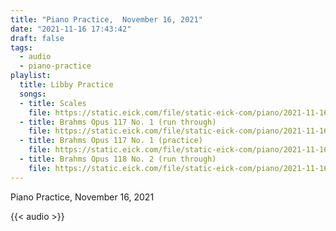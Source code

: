 ```yaml
---
title: "Piano Practice,  November 16, 2021"
date: "2021-11-16 17:43:42"
draft: false
tags:
  - audio
  - piano-practice
playlist:
  title: Libby Practice
  songs:
  - title: Scales
    file: https://static.eick.com/file/static-eick-com/piano/2021-11-16-001.mp3
  - title: Brahms Opus 117 No. 1 (run through)
    file: https://static.eick.com/file/static-eick-com/piano/2021-11-16-002.mp3
  - title: Brahms Opus 117 No. 1 (practice)
    file: https://static.eick.com/file/static-eick-com/piano/2021-11-16-003.mp3
  - title: Brahms Opus 118 No. 2 (run through)
    file: https://static.eick.com/file/static-eick-com/piano/2021-11-16-004.mp3
---
```

Piano Practice, November 16, 2021

<!--more-->

{{< audio >}}
